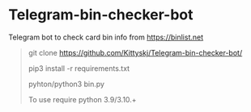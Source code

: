 # Telegram-bin-checker-bot
Telegram bot to check card bin info from https://binlist.net


> git clone https://github.com/Kittyskj/Telegram-bin-checker-bot/
>
> pip3 install -r requirements.txt
> 
>pyhton/python3 bin.py
>
>To use require python 3.9/3.10.+
